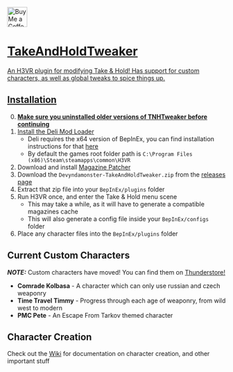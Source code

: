 <a href='https://ko-fi.com/devyn_myers' target='_blank'><img height='35' style='border:0px;height:46px;' src='https://az743702.vo.msecnd.net/cdn/kofi3.png?v=0' border='0' alt='Buy Me a Coffee at ko-fi.com' />


# TakeAndHoldTweaker
An H3VR plugin for modifying Take &amp; Hold! Has support for custom characters, as well as global tweaks to spice things up.

## Installation
0. **Make sure you uninstalled older versions of TNHTweaker before continuing**
1. Install the [Deli Mod Loader](https://github.com/Deli-Counter/Deli)
    - Deli requires the x64 version of BepInEx, you can find installation instructions for that [here](https://bepinex.github.io/bepinex_docs/master/articles/user_guide/installation/index.html?tabs=tabid-win)
    - By default the games root folder path is `C:\Program Files (x86)\Steam\steamapps\common\H3VR`
2. Download and install [Magazine Patcher](https://github.com/devyndamonster/MagazinePatcher)
3. Download the `Devyndamonster-TakeAndHoldTweaker.zip` from the [releases page](https://github.com/devyndamonster/TakeAndHoldTweaker/releases)
4. Extract that zip file into your `BepInEx/plugins` folder
5. Run H3VR once, and enter the Take &amp; Hold menu scene
    - This may take a while, as it will have to generate a compatible magazines cache
    - This will also generate a config file inside your `BepInEx/configs` folder
6. Place any character files into the `BepInEx/plugins` folder

## Current Custom Characters

***NOTE:*** Custom characters have moved! You can find them on [Thunderstore!](https://h3vr.thunderstore.io/?q=&ordering=last-updated&included_categories=55)

- **Comrade Kolbasa** \- A character which can only use russian and czech weaponry
- **Time Travel Timmy** \- Progress through each age of weaponry, from wild west to modern
- **PMC Pete** \- An Escape From Tarkov themed character

## Character Creation
Check out the [Wiki](https://github.com/devyndamonster/TakeAndHoldTweaker/wiki) for documentation on character creation, and other important stuff
